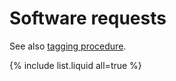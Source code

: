 # Software requests

See also [tagging procedure](../README.md).

{% include list.liquid all=true %}
